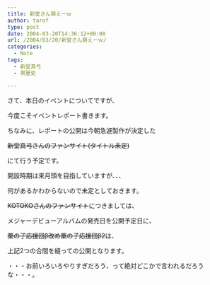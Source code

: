 ```yaml
---
title: 新堂さん萌えーｗ
author: tarof
type: post
date: 2004-03-20T14:36:12+00:00
url: /2004/03/20/新堂さん萌えーｗ/
categories:
  - Note
tags:
  - 新堂真弓
  - 黒歴史

---
```

さて、本日のイベントについてですが、
  
今度こそイベントレポート書きます。
  
ちなみに、レポートの公開は今朝急遽製作が決定した
  
<del>新堂真弓さんのファンサイト(タイトル未定)</del>
  
にて行う予定です。
  
開設時期は来月頭を目指していますが、、、
  
何があるかわからないので未定としておきます。
  
<del>KOTOKOさんのファンサイト</del>につきましては、
  
メジャーデビューアルバムの発売日を公開予定日に、
  
<del>栗の子応援団β改め栗の子応援団β2</del>は、
  
上記2つの合間を縫っての公開となります。

・・・お前いろいろやりすぎだろう、って絶対どこかで言われるだろうな・・・。